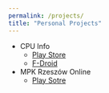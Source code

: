 ```yaml
---
permalink: /projects/
title: "Personal Projects"
---
```


* CPU Info
    - [Play Store](https://play.google.com/store/apps/details?id=com.kgurgul.cpuinfo)
    - [F-Droid](https://f-droid.org/packages/com.kgurgul.cpuinfo/)
* MPK Rzeszów Online
    - [Play Sotre](https://play.google.com/store/apps/details?id=com.kgurgul.mpk)
